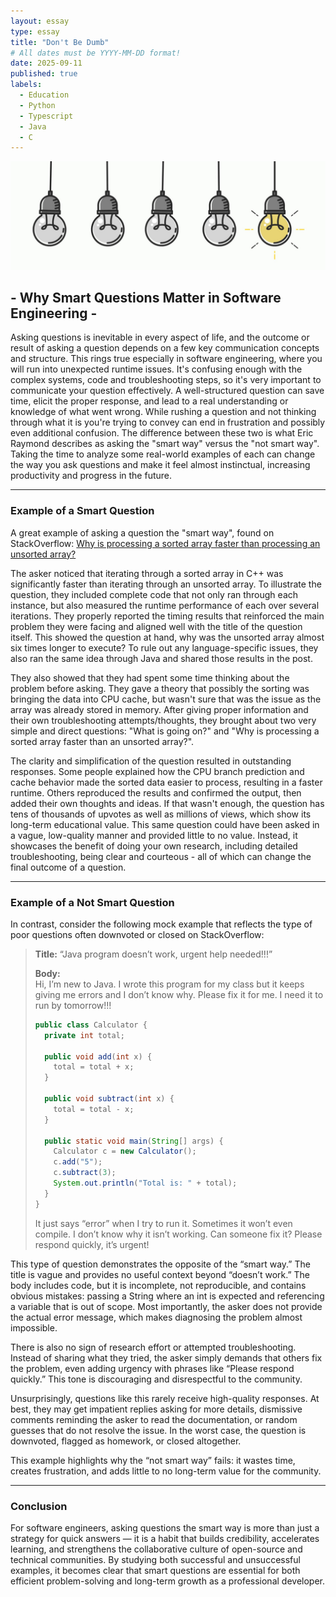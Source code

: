 ```yaml
---
layout: essay
type: essay
title: "Don't Be Dumb"
# All dates must be YYYY-MM-DD format!
date: 2025-09-11
published: true
labels:
  - Education
  - Python
  - Typescript
  - Java
  - C
---
```



<div class="essay-page">
  <img src="../img/essays/lightbulbs3.jpg" class="essay-header-img" alt="Light Bulbs">
</div>

<div class="text-center">
  <h2> - Why Smart Questions Matter in Software Engineering - </h2>
</div>

Asking questions is inevitable in every aspect of life, and the outcome or result of asking a question depends on a few key communication concepts and structure. This rings true especially in software engineering, where you will run into unexpected runtime issues. It's confusing enough with the complex systems, code and troubleshooting steps, so it's very important to communicate your question effectively. A well-structured question can save time, elicit the proper response, and lead to a real understanding or knowledge of what went wrong. While rushing a question and not thinking through what it is you're trying to convey can end in frustration and possibly even additional confusion. The difference between these two is what Eric Raymond describes as asking the "smart way" versus the "not smart way". Taking the time to analyze some real-world examples of each can change the way you ask questions and make it feel almost instinctual, increasing productivity and progress in the future.

---

### Example of a Smart Question

A great example of asking a question the "smart way", found on StackOverflow: [Why is processing a sorted array faster than processing an unsorted array?](https://stackoverflow.com/questions/11227809/why-is-processing-a-sorted-array-faster-than-processing-an-unsorted-array)

The asker noticed that iterating through a sorted array in C++ was significantly faster than iterating through an unsorted array. To illustrate the question, they included complete code that not only ran through each instance, but also measured the runtime performance of each over several iterations. They properly reported the timing results that reinforced the main problem they were facing and aligned well with the title of the question itself. This showed the question at hand, why was the unsorted array almost six times longer to execute? To rule out any language-specific issues, they also ran the same idea through Java and shared those results in the post.

They also showed that they had spent some time thinking about the problem before asking. They gave a theory that possibly the sorting was bringing the data into CPU cache, but wasn't sure that was the issue as the array was already stored in memory. After giving proper information and their own troubleshooting attempts/thoughts, they brought about two very simple and direct questions: "What is going on?" and "Why is processing a sorted array faster than an unsorted array?".

The clarity and simplification of the question resulted in outstanding responses. Some people explained how the CPU branch prediction and cache behavior made the sorted data easier to process, resulting in a faster runtime. Others reproduced the results and confirmed the output, then added their own thoughts and ideas. If that wasn't enough, the question has tens of thousands of upvotes as well as millions of views, which show its long-term educational value. This same question could have been asked in a vague, low-quality manner and provided little to no value. Instead, it showcases the benefit of doing your own research, including detailed troubleshooting, being clear and courteous - all of which can change the final outcome of a question.

---

### Example of a Not Smart Question

In contrast, consider the following mock example that reflects the type of poor questions often downvoted or closed on StackOverflow:


> **Title:** “Java program doesn’t work, urgent help needed!!!”  
>   
> **Body:**  
> Hi, I’m new to Java. I wrote this program for my class but it keeps giving me errors and I don’t know why. Please fix it for me. I need it to run by tomorrow!!!  
>   
> ```java
> public class Calculator {
>   private int total;
> 
>   public void add(int x) {
>     total = total + x;
>   }
> 
>   public void subtract(int x) {
>     total = total - x;
>   }
> 
>   public static void main(String[] args) {
>     Calculator c = new Calculator();
>     c.add("5");
>     c.subtract(3);
>     System.out.println("Total is: " + total);
>   }
> }
> ```
>   
> It just says “error” when I try to run it. Sometimes it won’t even compile. I don’t know why it isn’t working. Can someone fix it? Please respond quickly, it’s urgent!  
  

This type of question demonstrates the opposite of the “smart way.” The title is vague and provides no useful context beyond “doesn’t work.” The body includes code, but it is incomplete, not reproducible, and contains obvious mistakes: passing a String where an int is expected and referencing a variable that is out of scope. Most importantly, the asker does not provide the actual error message, which makes diagnosing the problem almost impossible.

There is also no sign of research effort or attempted troubleshooting. Instead of sharing what they tried, the asker simply demands that others fix the problem, even adding urgency with phrases like “Please respond quickly.” This tone is discouraging and disrespectful to the community.

Unsurprisingly, questions like this rarely receive high-quality responses. At best, they may get impatient replies asking for more details, dismissive comments reminding the asker to read the documentation, or random guesses that do not resolve the issue. In the worst case, the question is downvoted, flagged as homework, or closed altogether.

This example highlights why the “not smart way” fails: it wastes time, creates frustration, and adds little to no long-term value for the community.

---

### Conclusion

For software engineers, asking questions the smart way is more than just a strategy for quick answers — it is a habit that builds credibility, accelerates learning, and strengthens the collaborative culture of open-source and technical communities. By studying both successful and unsuccessful examples, it becomes clear that smart questions are essential for both efficient problem-solving and long-term growth as a professional developer.

